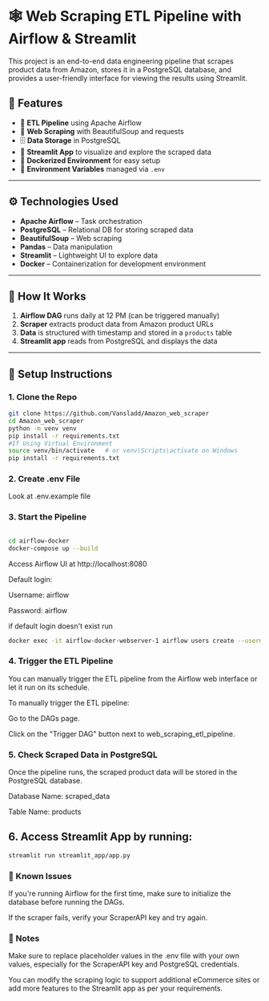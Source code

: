 # 🕸️ Web Scraping ETL Pipeline with Airflow & Streamlit

This project is an end-to-end data engineering pipeline that scrapes product data from Amazon, stores it in a PostgreSQL database, and provides a user-friendly interface for viewing the results using Streamlit.

## 🚀 Features

- 🔄 **ETL Pipeline** using Apache Airflow
- 🧲 **Web Scraping** with BeautifulSoup and requests
- 🗄️ **Data Storage** in PostgreSQL
- 🧪 **Streamlit App** to visualize and explore the scraped data
- 🐳 **Dockerized Environment** for easy setup
- 🔐 **Environment Variables** managed via `.env`

---

## ⚙️ Technologies Used

- **Apache Airflow** – Task orchestration
- **PostgreSQL** – Relational DB for storing scraped data
- **BeautifulSoup** – Web scraping
- **Pandas** – Data manipulation
- **Streamlit** – Lightweight UI to explore data
- **Docker** – Containerization for development environment

---

## 🧪 How It Works

1. **Airflow DAG** runs daily at 12 PM (can be triggered manually)
2. **Scraper** extracts product data from Amazon product URLs
3. **Data** is structured with timestamp and stored in a `products` table
4. **Streamlit app** reads from PostgreSQL and displays the data

---

## 🚚 Setup Instructions

### 1. Clone the Repo

```bash
git clone https://github.com/Vansladd/Amazon_web_scraper
cd Amazon_web_scraper
python -m venv venv
pip install -r requirements.txt
#If Using Virtual Environment
source venv/bin/activate   # or venv\Scripts\activate on Windows
pip install -r requirements.txt
```

### 2. Create .env File
Look at .env.example file

### 3. Start the Pipeline

```bash

cd airflow-docker
docker-compose up --build
```

Access Airflow UI at http://localhost:8080

Default login:

Username: airflow

Password: airflow

if default login doesn't exist run

```bash
docker exec -it airflow-docker-webserver-1 airflow users create --username {username}  --firstname {first_name}   --lastname {last_name} --role Admin --email {email}  --password {password}
```

### 4. Trigger the ETL Pipeline
You can manually trigger the ETL pipeline from the Airflow web interface or let it run on its schedule.

To manually trigger the ETL pipeline:

Go to the DAGs page.

Click on the "Trigger DAG" button next to web_scraping_etl_pipeline.

### 5. Check Scraped Data in PostgreSQL
Once the pipeline runs, the scraped product data will be stored in the PostgreSQL database.

Database Name: scraped_data

Table Name: products


## 6. Access Streamlit App by running:
```bash
streamlit run streamlit_app/app.py
```

### 🚧 Known Issues
If you're running Airflow for the first time, make sure to initialize the database before running the DAGs.

If the scraper fails, verify your ScraperAPI key and try again.

### 📝 Notes
Make sure to replace placeholder values in the .env file with your own values, especially for the ScraperAPI key and PostgreSQL credentials.

You can modify the scraping logic to support additional eCommerce sites or add more features to the Streamlit app as per your requirements.

